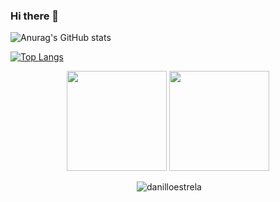 ### Hi there 👋

![Anurag's GitHub stats](https://github-readme-stats.vercel.app/api?username=danilloestrela&show_icons=true&theme=transparent&count_private=true)


[![Top Langs](https://github-readme-stats.vercel.app/api/top-langs/?username=danilloestrela&langs_count=8&count_private=true&layout=compact)](https://github.com/anuraghazra/github-readme-stats)

<div align="center">
  <img height="160em" align="center" src="https://github-readme-stats.vercel.app/api?username=danilloestrela&show_icons=true&theme=dracula&count_private=true">
  <img height="160em" align="center" src="https://github-readme-stats.vercel.app/api/top-langs/?username=danilloestrela&layout=compact&theme=dracula">
</div>

<br />

<div align="center">&nbsp;<img src="https://github-readme-streak-stats.herokuapp.com?user=danilloestrela&theme=dracula" alt="danilloestrela" /></div>

<br />

